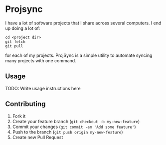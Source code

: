 # Projsync

I have a lot of software projects that I share across several computers.  I end up doing a lot of:
```
cd <project dir>
git fetch
git pull
```

for each of my projects.  ProjSync is a simple utility to automate syncing many projects with one command.


## Usage

TODO: Write usage instructions here

## Contributing

1. Fork it
2. Create your feature branch (`git checkout -b my-new-feature`)
3. Commit your changes (`git commit -am 'Add some feature'`)
4. Push to the branch (`git push origin my-new-feature`)
5. Create new Pull Request
